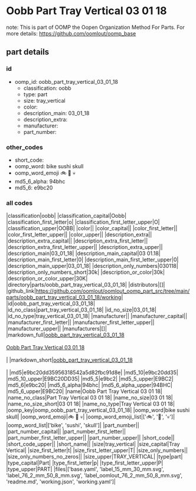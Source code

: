 # Oobb Part Tray Vertical 03 01 18  

note: This is part of OOMP the Oopen Organization Method For Parts. For more details: https://github.com/oomlout/oomp_base

##  part details





### id
* oomp_id: oobb_part_tray_vertical_03_01_18
  * classification: oobb
  * type: part
  * size: tray_vertical
  * color: 
  * description_main: 03_01_18
  * description_extra: 
  * manufacturer: 
  * part_number: 

### other_codes
* short_code: 
* oomp_word: bike sushi skull
* oomp_word_emoji :bike: :sushi: :skull:
* md5_6_alpha: 94bhc
* md5_6: e9bc20

### all codes 
|classification|oobb|
|classification_capital|Oobb|
|classification_first_letter|o|
|classification_first_letter_upper|O|
|classification_upper|OOBB|
|color||
|color_capital||
|color_first_letter||
|color_first_letter_upper||
|color_upper||
|description_extra||
|description_extra_capital||
|description_extra_first_letter||
|description_extra_first_letter_upper||
|description_extra_upper||
|description_main|03_01_18|
|description_main_capital|03 01.18|
|description_main_first_letter|0|
|description_main_first_letter_upper|0|
|description_main_upper|03_01_18|
|description_only_numbers|030118|
|description_only_numbers_short|30k|
|description_or_color|30k|
|description_or_color_upper|30K|
|directory|parts/oobb_part_tray_vertical_03_01_18|
|distributors|[]|
|github_link|https://github.com/oomlout/oomlout_oomp_part_src/tree/main/parts/oobb_part_tray_vertical_03_01_18/working|
|id|oobb_part_tray_vertical_03_01_18|
|id_no_class|part_tray_vertical_03_01_18|
|id_no_size|03_01_18|
|id_no_type|tray_vertical_03_01_18|
|manufacturer||
|manufacturer_capital||
|manufacturer_first_letter||
|manufacturer_first_letter_upper||
|manufacturer_upper||
|manufacturers|[]|
|markdown_full|[oobb_part_tray_vertical_03_01_18](https://github.com/oomlout/oomlout_oomp_part_src/tree/main/parts/oobb_part_tray_vertical_03_01_18/working)<br>[](https://github.com/oomlout/oomlout_oomp_part_src/tree/main/parts/oobb_part_tray_vertical_03_01_18/working)<br>[Oobb Part Tray Vertical 03 01 18](https://github.com/oomlout/oomlout_oomp_part_src/tree/main/parts/oobb_part_tray_vertical_03_01_18/working)<br><br>|
|markdown_short|[oobb_part_tray_vertical_03_01_18](https://github.com/oomlout/oomlout_oomp_part_src/tree/main/parts/oobb_part_tray_vertical_03_01_18/working)<br><br>|
|md5|e9bc20dd35956318542a5d82fbc91d8e|
|md5_10|e9bc20dd35|
|md5_10_upper|E9BC20DD35|
|md5_5|e9bc2|
|md5_5_upper|E9BC2|
|md5_6|e9bc20|
|md5_6_alpha|94bhc|
|md5_6_alpha_upper|94BHC|
|md5_6_upper|E9BC20|
|name|Oobb Part Tray Vertical 03 01 18|
|name_no_class|Part Tray Vertical 03 01 18|
|name_no_size|03 01 18|
|name_no_size_short|03 01 18|
|name_no_type|Tray Vertical 03 01 18|
|oomp_key|oomp_oobb_part_tray_vertical_03_01_18|
|oomp_word|bike sushi skull|
|oomp_word_emoji|:bike: :sushi: :skull:|
|oomp_word_emoji_list|[':bike:', ':sushi:', ':skull:']|
|oomp_word_list|['bike', 'sushi', 'skull']|
|part_number||
|part_number_capital||
|part_number_first_letter||
|part_number_first_letter_upper||
|part_number_upper||
|short_code||
|short_code_upper||
|short_name||
|size|tray_vertical|
|size_capital|Tray Vertical|
|size_first_letter|t|
|size_first_letter_upper|T|
|size_only_numbers||
|size_only_numbers_no_zeros||
|size_upper|TRAY_VERTICAL|
|type|part|
|type_capital|Part|
|type_first_letter|p|
|type_first_letter_upper|P|
|type_upper|PART|
|files|['base.yaml', 'label_15_mm_30_mm.svg', 'label_76_2_mm_50_8_mm.svg', 'label_oomlout_76_2_mm_50_8_mm.svg', 'readme.md', 'working.json', 'working.yaml']|

